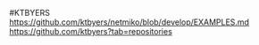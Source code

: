 #KTBYERS
https://github.com/ktbyers/netmiko/blob/develop/EXAMPLES.md
https://github.com/ktbyers?tab=repositories


